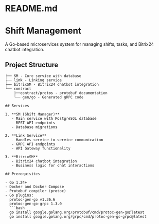 # README.md

# Shift Management 

A Go-based microservices system for managing shifts, tasks, and Bitrix24 chatbot integration.

## Project Structure

```text
├── SM - Core service with database
├── link - Linking service
├── bitrixSM - Bitrix24 chatbot integration
└── contract
    ├──contract/protos - protobuf documentation
    └── gen/go - Generated gRPC code

## Services

1. **SM (Shift Manager)**
   - Main service with PostgreSQL database
   - REST API endpoints
   - Database migrations

2. **Link Service**
   - Handles service-to-service communication
   - GRPC API endpoints
   - API Gateway functionality

3. **BitrixSM**
   - Bitrix24 chatbot integration
   - Business logic for chat interactions

## Prerequisites

- Go 1.24+
- Docker and Docker Compose
- Protobuf compiler (protoc)
- Go plugins:
  protoc-gen-go v1.36.6
  protoc-gen-go-grpc 1.3.0
  ```bash
  go install google.golang.org/protobuf/cmd/protoc-gen-go@latest
  go install google.golang.org/grpc/cmd/protoc-gen-go-grpc@latest
